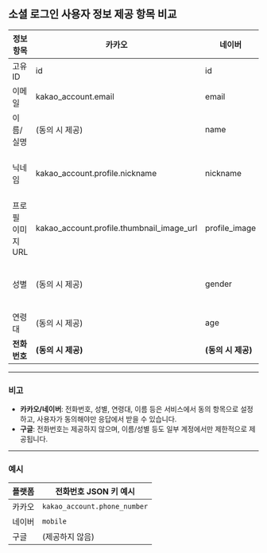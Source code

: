

## 소셜 로그인 사용자 정보 제공 항목 비교

| 정보 항목         | 카카오                          | 네이버                          | 구글                      |
|------------------|--------------------------------|--------------------------------|---------------------------|
| 고유 ID           | id                             | id                             | sub                       |
| 이메일            | kakao_account.email            | email                          | email                     |
| 이름/실명         | (동의 시 제공)                 | name                           | name                      |
| 닉네임            | kakao_account.profile.nickname | nickname                       | (없음, name과 동일)       |
| 프로필 이미지 URL | kakao_account.profile.thumbnail_image_url | profile_image        | picture                   |
| 성별              | (동의 시 제공)                 | gender                         | (동의 시 제공, 제한적)    |
| 연령대            | (동의 시 제공)                 | age                            | 미제공                    |
| **전화번호**      | **(동의 시 제공)**             | **(동의 시 제공)**             | **미제공**                |

---

### 비고

- **카카오/네이버**: 전화번호, 성별, 연령대, 이름 등은 서비스에서 동의 항목으로 설정하고, 사용자가 동의해야만 응답에서 받을 수 있습니다.
- **구글**: 전화번호는 제공하지 않으며, 이름/성별 등도 일부 계정에서만 제한적으로 제공됩니다.

---

### 예시

| 플랫폼 | 전화번호 JSON 키 예시         |
|--------|-----------------------------|
| 카카오 | `kakao_account.phone_number` |
| 네이버 | `mobile`                     |
| 구글   | (제공하지 않음)              |

